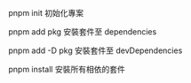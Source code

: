 pnpm init        初始化專案

pnpm add pkg     安裝套件至 dependencies

pnpm add -D pkg  安裝套件至 devDependencies

pnpm install     安裝所有相依的套件

